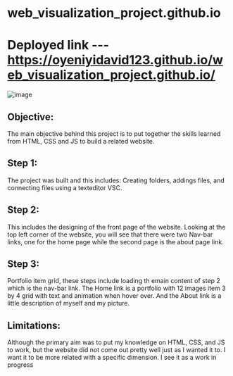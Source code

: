 # web_visualization_project.github.io
# Deployed link ---  https://oyeniyidavid123.github.io/web_visualization_project.github.io/


![image](https://user-images.githubusercontent.com/57304123/88911687-0c40b400-d213-11ea-94ee-a1a75b56cd10.png)
## Objective:
The main objective behind this project is to put together the skills learned from HTML, CSS and JS to build a related website.

## Step 1:
The project was built and this includes: Creating folders, addings files, and connecting files using a texteditor VSC.

## Step 2:
This includes the designing of the front page of the website. Looking at the top left corner of the website, you will see that there were two Nav-bar links, one for the home page while the second page is the about page link. 

## Step 3:
Portfolio item grid, these steps include loading th emain content of step 2 which is the nav-bar link. The Home link is a portfolio with 12 images item 3 by 4 grid with text and animation when hover over. And the About link is a little description of myself and my picture.

## Limitations:
Although the primary aim was to put my knowledge on HTML, CSS, and JS to work, but  the website did not come out pretty well just as I wanted it to. I want it to be more
related with a specific dimension. I see it as a work in progress

